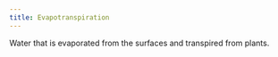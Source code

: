 ```yaml
---
title: Evapotranspiration
---
```


Water that is evaporated from the surfaces and transpired from plants.
